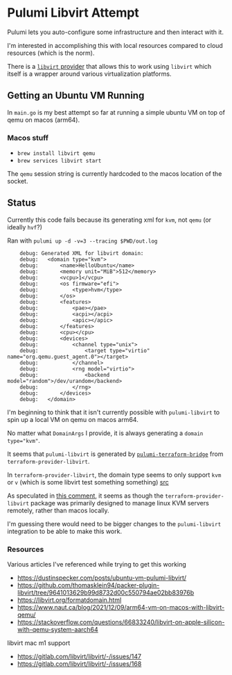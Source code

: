 # Pulumi Libvirt Attempt

Pulumi lets you auto-configure some infrastructure and then interact with it.

I'm interested in accomplishing this with local resources compared to cloud
resources (which is the norm).

There is a [`libvirt` provider](https://github.com/pulumi/pulumi-libvirt) that
allows this to work using `libvirt` which itself is a wrapper around various
virtualization platforms.

## Getting an Ubuntu VM Running
In `main.go` is my best attempt so far at running a simple ubuntu VM on top of
qemu on macos (arm64).

### Macos stuff
- `brew install libvirt qemu`
- `brew services libvirt start`

The `qemu` session string is currently hardcoded to the macos location of the
socket.

## Status
Currently this code fails because its generating xml for `kvm`, not `qemu` (or
ideally `hvf`?)

Ran with `pulumi up -d -v=3 --tracing $PWD/out.log`

```
    debug: Generated XML for libvirt domain:
    debug:   <domain type="kvm">
    debug:       <name>HelloUbuntu</name>
    debug:       <memory unit="MiB">512</memory>
    debug:       <vcpu>1</vcpu>
    debug:       <os firmware="efi">
    debug:           <type>hvm</type>
    debug:       </os>
    debug:       <features>
    debug:           <pae></pae>
    debug:           <acpi></acpi>
    debug:           <apic></apic>
    debug:       </features>
    debug:       <cpu></cpu>
    debug:       <devices>
    debug:           <channel type="unix">
    debug:               <target type="virtio" name="org.qemu.guest_agent.0"></target>
    debug:           </channel>
    debug:           <rng model="virtio">
    debug:               <backend model="random">/dev/urandom</backend>
    debug:           </rng>
    debug:       </devices>
    debug:   </domain>
```

I'm beginning to think that it isn't currently possible with `pulumi-libvirt` to
spin up a local VM on qemu on macos arm64.

No matter what `DomainArgs` I provide, it is always generating a `domain
type="kvm"`.

It seems that `pulumi-libvirt` is generated by
[`pulumi-terraform-bridge`](https://github.com/pulumi/pulumi-terraform-bridge)
from `terraform-provider-libvirt`.

In `terraform-provider-libvirt`, the domain type seems to only support `kvm` or
`v` (which is some libvirt test something something)
[src](https://github.com/dmacvicar/terraform-provider-libvirt/blob/f6f8a26f9a7b044e5648156bd632a88dfcea707a/libvirt/domain_def.go#L84)


As speculated in [this
comment](https://github.com/dmacvicar/terraform-provider-libvirt/issues/711#issuecomment-683322771),
it seems as though the `terraform-provider-libvirt` package was primarily
designed to manage linux KVM servers remotely, rather than macos locally.


I'm guessing there would need to be bigger changes to the `pulumi-libvirt`
integration to be able to make this work.



### Resources
Various articles I've referenced while trying to get this working
- https://dustinspecker.com/posts/ubuntu-vm-pulumi-libvirt/
- https://github.com/thomasklein94/packer-plugin-libvirt/tree/9641013629b99d8732d00c550794ae02bb83976b
- https://libvirt.org/formatdomain.html
- https://www.naut.ca/blog/2021/12/09/arm64-vm-on-macos-with-libvirt-qemu/
- https://stackoverflow.com/questions/66833240/libvirt-on-apple-silicon-with-qemu-system-aarch64

libvirt mac m1 support
- https://gitlab.com/libvirt/libvirt/-/issues/147
- https://gitlab.com/libvirt/libvirt/-/issues/168
